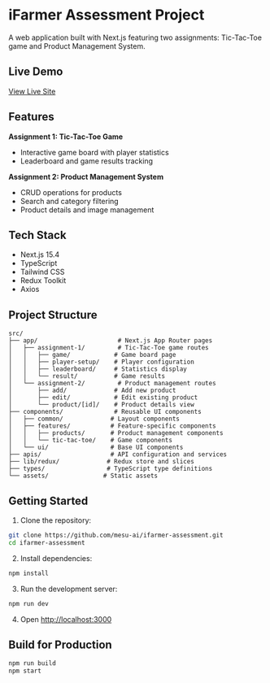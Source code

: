 # iFarmer Assessment Project

A web application built with Next.js featuring two assignments: Tic-Tac-Toe game and Product Management System.

## Live Demo

[View Live Site](https://ifarmer-assessment.vercel.app/)

## Features

**Assignment 1: Tic-Tac-Toe Game**
- Interactive game board with player statistics
- Leaderboard and game results tracking

**Assignment 2: Product Management System**
- CRUD operations for products
- Search and category filtering
- Product details and image management

## Tech Stack

- Next.js 15.4
- TypeScript
- Tailwind CSS
- Redux Toolkit
- Axios

## Project Structure

```
src/
├── app/                      # Next.js App Router pages
│   ├── assignment-1/         # Tic-Tac-Toe game routes
│   │   ├── game/            # Game board page
│   │   ├── player-setup/    # Player configuration
│   │   ├── leaderboard/     # Statistics display
│   │   └── result/          # Game results
│   └── assignment-2/         # Product management routes
│       ├── add/             # Add new product
│       ├── edit/            # Edit existing product
│       └── product/[id]/    # Product details view
├── components/              # Reusable UI components
│   ├── common/             # Layout components
│   ├── features/           # Feature-specific components
│   │   ├── products/       # Product management components
│   │   └── tic-tac-toe/    # Game components
│   └── ui/                 # Base UI components
├── apis/                   # API configuration and services
├── lib/redux/             # Redux store and slices
├── types/                 # TypeScript type definitions
└── assets/               # Static assets
```

## Getting Started

1. Clone the repository:
```bash
git clone https://github.com/mesu-ai/ifarmer-assessment.git
cd ifarmer-assessment
```

2. Install dependencies:
```bash
npm install
```

3. Run the development server:
```bash
npm run dev
```

4. Open [http://localhost:3000](http://localhost:3000)

## Build for Production

```bash
npm run build
npm start
```
